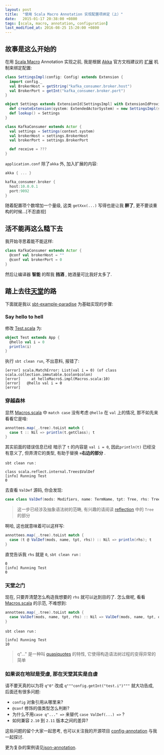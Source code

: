```yaml
---
layout: post
title:  "使用 Scala Macro Annotation 实现配置项绑定（上）"
date:   2015-01-17 20:38:00 +0800
tags: [scala, macro, annotation, configuration]
last_modified_at: 2016-08-25 15:20:00 +0800
---
```



## 故事是这么开始的

在用 [Scala Macro][scmcr] Annotation 实现之前, 我是根据 [Akka][akka] 官方文档建议的 [扩展][extension] 机制来绑定配置:

[extension]: http://doc.akka.io/docs/akka/2.3.8/java/extending-akka.html

```scala
class SettingsImpl(config: Config) extends Extension {
  import config._
  val BrokerHost = getString("kafka_consumer.broker.host")
  val BrokerPort = getInt("kafka_consumer.broker.port")
}

object Settings extends ExtensionId[SettingsImpl] with ExtensionIdProvider {
  def createExtension(system: ExtendedActorSystem) = new SettingsImpl(system.settings.config)
  def lookup() = Settings
}

class KafkaConsumer extends Actor {
  val settings = Settings(context.system)  
  val brokerHost = settings.BrokerHost
  val brokerPort = settings.BrokerPort

  def receive = ???
}
```
`application.conf` 除了`akka` 外, 加入扩展的内容:

```scala
akka { ... }

kafka_consumer.broker {
  host:10.0.0.1
  port:9092
}
```
<!--more-->

随着配置项个数增加一个量级, 这类 `getXxx(...)` 写得也是让我 **醉了**, 更不要谈重构的时候...[不忍直视]

## 活不能再这么糙下去

我开始寻思着能不能这样:

```scala
class KafkaConsumer extends Actor {
  @conf val brokerHost = ""
  @conf val brokerPort = 0
}
```

然后让编译器 **智能** 的帮我 **挡酒** , 她酒量可比我好太多了.

## 踏上去往[天堂][paradise]的路

下面就是我以 [sbt-example-paradise][paradise] 为基础实现的步骤:

### Say hello to hell

修改 [Test.scala][test] 为:

[test]: https://github.com/scalamacros/sbt-example-paradise/blob/master/core/src/main/scala/Test.scala

```scala
object Test extends App {
  @hello val i = 0
  println(i)
}
```

执行 `sbt clean run`, 不出意料, 报错了:

```shell
[error] scala.MatchError: List(val i = 0) (of class scala.collection.immutable.$colon$colon)
[error] 	at helloMacro$.impl(Macros.scala:10)
[error]   @hello val i = 0
[error]
```

### 穿越森林

显然 [Macros.scala][macros] 中 `match case` 没有考虑 `@hello` 在 `val` 上的情况,  那不如先来看看它是啥:

```scala
annottees.map(_.tree).toList match {
  case t :: Nil => println(t.getClass); t
}
```

其实前面的错误信息已经 暗示了 `t`  的内容是 `val i = 0`, 因此`println(t)` 已经没有意义了, 但弄清它的类型, 有助于替换 **`=`右边的部分** .

`sbt clean run` :

```shell
class scala.reflect.internal.Trees$ValDef
[info] Running Test
0
```

去查看 `ValDef` 源码, 你会发现:

```scala
case class ValDef(mods: Modifiers, name: TermName, tpt: Tree, rhs: Tree) ...
```
> 这一步已经涉及抽象语法树的范畴, 有兴趣的请阅读 [reflection](http://http://docs.scala-lang.org/overviews/reflection/symbols-trees-types.html) 中的 `Tree` 的部分

啊哈, 这也就意味着可以这样写:

```scala
annottees.map(_.tree).toList match {
  case (t @ ValDef(mods, name, tpt, rhs)) :: Nil => println(rhs); t
}
```

直觉告诉我 `rhs` 就是 `0`, `sbt clean run` :

```shell
0
[info] Running Test
0
```

### 天堂之门

现在, 只要弄清楚怎么构造我想要的 `rhs` 就可以达到目的了. 怎么做呢, 看看 [Macros.scala][macros] 的示范, 不难想到:

```scala
annottees.map(_.tree).toList match {
  case ValDef(mods, name, tpt, rhs) :: Nil => ValDef(mods, name, tpt, q"10")
}
```
`sbt clean run` :

```shell
[info] Running Test
10
```

> q"..." 是一种叫 [quasiquotes](http://docs.scala-lang.org/overviews/quasiquotes/setup.html) 的特性, 它使得构造语法树过程的变得异常的简单

### 如果说在地狱是受虐, 那在天堂其实是自虐

请不要天真的以为将 `q"0"` 改成 `q"""config.getInt("test.i")"""` 就大功告成, 后面还有很多问题:

- `config` 对象引用从哪里来?
- `@conf` 修饰的值类型怎么判断?
- 为什么不用`case q"..." =>` 来替代 `case ValDef(...) =>` ?
- 如何兼容 `2.10` 到 `2.11` 版本之间的差异?

这些问题的留个大家一起思考,  也可以关注我的开源项目 [config-annotation][conf-anno] 与我一起探讨.

更为复杂的案例请见[json-annotation][kifi].

[macros]: https://github.com/scalamacros/sbt-example-paradise/blob/master/macros/src/main/scala/Macros.scala
[paradise]: https://github.com/scalamacros/sbt-example-paradise
[kifi]: http://eng.kifi.com/scala-macro-annotations-real-world-example/
[scmcr]: http://docs.scala-lang.org/overviews/macros/overview.html
[akka]: http://akka.io
[ts]: http://typesafe.com
[conf]: https://github.com/typesafehub/config
[conf-anno]: https://github.com/wacai/config-annotation/tree/v0.1.1
